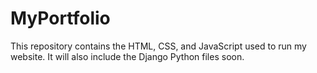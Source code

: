# MyPortfolio
This repository contains the HTML, CSS, and JavaScript used to run my website. It will also include the Django Python files soon.
